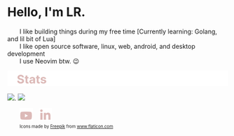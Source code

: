 # Hello, I'm LR. 

  I like building things during my free time [Currently learning: Golang, and lil bit of Lua]  
  I like open source software, linux, web, android, and desktop development   
  I use Neovim btw. :wink:  
  
![status](https://raw.githubusercontent.com/laureanray/laureanray/master/status%20(1).png)  



<img src="https://github-readme-streak-stats.herokuapp.com/?user=laureanray&theme=gruvbox"/>. 
<a href="https://wakatime.com"><img src="https://wakatime.com/share/@laureanray/9584eda9-f873-4f92-ade0-11ef0dc2d664.png" /></a>



  <a href="https://youtube.com/laureanray"><img src="https://raw.githubusercontent.com/laureanray/laureanray/master/yt%20(1).png" height="30" width="30"></a> <a href="https://linkedin.com/in/laureanray"><img src="https://raw.githubusercontent.com/laureanray/laureanray/master/in%20(1).png" height="30" width="30"></a>  
  <sub><sup>Icons made by <a href="https://www.flaticon.com/authors/freepik" title="Freepik">Freepik</a> from <a href="https://www.flaticon.com/" title="Flaticon">www.flaticon.com</a></sup></sub>
